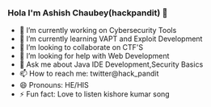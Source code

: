 ### Hola I'm Ashish Chaubey(hackpandit) 👋


- 🔭 I’m currently working on Cybersecurity Tools
- 🌱 I’m currently learning VAPT and Exploit Development
- 👯 I’m looking to collaborate on CTF'S 
- 🤔 I’m looking for help with Web Development
- 💬 Ask me about Java IDE Development,Security Basics
- 📫 How to reach me: twitter@hack_pandit
- 😄 Pronouns: HE/HIS
- ⚡ Fun fact: Love to listen kishore kumar song

